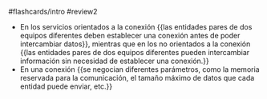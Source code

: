 #flashcards/intro 
#review2 

- En los servicios orientados a la conexión {{las entidades pares de dos equipos diferentes deben establecer una conexión antes de poder intercambiar datos}}, mientras que en los no orientados a la conexión {{las entidades pares de dos equipos diferentes pueden intercambiar información sin necesidad de establecer una conexión.}}
- En una conexión {{se negocian diferentes parámetros, como la memoria reservada para la comunicación, el tamaño máximo de datos que cada entidad puede enviar, etc.}}